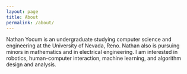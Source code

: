 ```yaml
---
layout: page
title: About
permalink: /about/
---
```


Nathan Yocum is an undergraduate studying computer science and engineering at the University of Nevada, Reno. Nathan also is pursuing minors in mathematics and in electrical engineering. I am interested in robotics, human-computer interaction, machine learning, and algorithm design and analysis. 